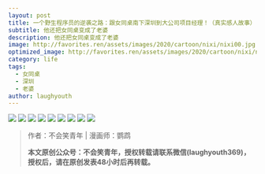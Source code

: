 ```yaml
---
layout: post
title: 一个野生程序员的逆袭之路：跟女同桌南下深圳到大公司项目经理！（真实感人故事）
subtitle: 他还把女同桌变成了老婆
description: 他还把女同桌变成了老婆
image: http://favorites.ren/assets/images/2020/cartoon/nixi/nixi00.jpg
optimized_image: http://favorites.ren/assets/images/2020/cartoon/nixi/nixi00.jpg
category: life
tags:
  - 女同桌
  - 深圳
  - 老婆
author: laughyouth
---
```


![](http://favorites.ren/assets/images/2020/cartoon/nixi/nixi01.jpg)
![](http://favorites.ren/assets/images/2020/cartoon/nixi/nixi02.jpg)
![](http://favorites.ren/assets/images/2020/cartoon/nixi/nixi03.jpg)
![](http://favorites.ren/assets/images/2020/cartoon/nixi/nixi04.jpg)
![](http://favorites.ren/assets/images/2020/cartoon/nixi/nixi05.jpg)
![](http://favorites.ren/assets/images/2020/cartoon/nixi/nixi06.jpg)
![](http://favorites.ren/assets/images/2020/cartoon/nixi/nixi07.jpg)
![](http://favorites.ren/assets/images/2020/cartoon/nixi/nixi08.jpg)
![](http://favorites.ren/assets/images/2020/cartoon/nixi/nixi09.jpg)


>作者：不会笑青年 | 漫画师：鹦鹉
>
>**本文原创公众号：不会笑青年，授权转载请联系微信(laughyouth369)，授权后，请在原创发表48小时后再转载。**


